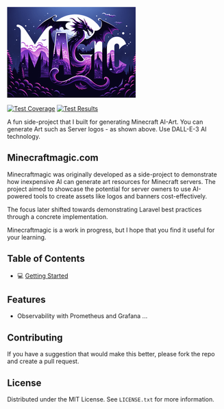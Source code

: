 <img src="public/assets/art/server_logo/end-explorer.png"/>

[![Test Coverage](https://img.shields.io/endpoint?url=https://gist.githubusercontent.com/James-buzz/63f837f639ec90f1b789af69aab0ddd0/raw/minecraftmagic-pre-alpha-cobertura-coverage.json)](https://james-buzz.github.io/minecraftmagic-pre-alpha/coverage)
[![Test Results](https://img.shields.io/endpoint?url=https://gist.githubusercontent.com/James-buzz/63f837f639ec90f1b789af69aab0ddd0/raw/minecraftmagic-pre-alpha-junit-tests.json)](https://github.com/james-buzz/minecraftmagic-pre-alpha/actions/workflows/tests.yml)

A fun side-project that I built for generating Minecraft AI-Art. You can generate Art such as Server logos - as shown above. Use DALL-E-3 AI technology.

## Minecraftmagic.com
Minecraftmagic was originally developed as a side-project to demonstrate how inexpensive AI can generate art resources for Minecraft servers. 
The project aimed to showcase the potential for server owners to use AI-powered tools to create assets like logos and banners cost-effectively. 

The focus later shifted towards demonstrating Laravel best practices through a concrete implementation.

Minecraftmagic is a work in progress, but I hope that you find it useful for your learning.

## Table of Contents
- 💻 [Getting Started](.docs/getting-started.md)

## Features
- Observability with Prometheus and Grafana
... 

## Contributing

If you have a suggestion that would make this better, please fork the repo and create a pull request.

## License

Distributed under the MIT License. See `LICENSE.txt` for more information.
